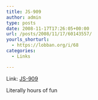 ```yaml
---
title: JS-909
author: admin
type: posts
date: 2008-11-17T17:26:05+00:00
url: /posts/2008/11/17/60143557/
yourls_shorturl:
  - https://lobban.org/i/68
categories:
  - Links

---
```

Link: [JS-909][1]

Literally hours of fun

 [1]: http://www.themaninblue.com/experiment/JS-909/